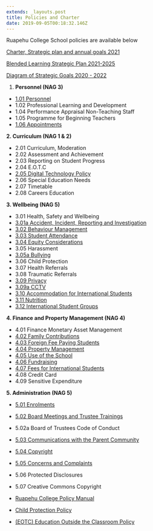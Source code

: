 ```yaml
---
extends: _layouts.post
title: Policies and Charter
date: 2019-09-05T00:18:32.146Z
---
```

Ruapehu College School policies are available below

[Charter, Strategic plan and annual goals 2021](https://res.cloudinary.com/ruapehu-college/image/upload/v1615504356/Charter_Strategic_plan_and_annual_goals_2021_pocyxo.pdf)

[Blended Learning Strategic Plan 2021-2025](https://res.cloudinary.com/ruapehu-college/image/upload/v1615504355/Blended_Learning_Strategic_Plan_2021-2025_kfdogr.pdf)

[Diagram of Strategic Goals 2020 - 2022](https://res.cloudinary.com/ruapehu-college/image/upload/v1615504355/Diagram_of_Strategic_Goals_2020_-_2022_q04mxg.pdf)

1. **Personnel (NAG 3)**	

* [1.01	Personnel](https://res.cloudinary.com/ruapehu-college/image/upload/v1615504359/Policy_-_personnel_qb2phs.pdf)	
* 1.02	Professional Learning and Development	
* 1.04	Performance Appraisal Non-Teaching Staff	
* 1.05	Programme for Beginning Teachers
* [1.06 Appointments	](https://res.cloudinary.com/ruapehu-college/image/upload/v1615504355/Policy_-_appointments_gouotf.pdf)





**2. Curriculum (NAG 1 & 2)**

* 	2.01	Curriculum, Moderation
* 	2.02	Assessment and Achievement	
* 	2.03	Reporting on Student Progress	
* 	2.04	E.O.T.C	
* 	[2.05	Digital Technology Policy](https://res.cloudinary.com/ruapehu-college/image/upload/v1615504357/Policy_-_digital_technology_eiog2f.pdf)	
* 	2.06	Special Education Needs	
* 	2.07	Timetable	
* 	2.08	Careers Education	



**3.	Wellbeing (NAG 5)**



* 	3.01	Health, Safety and Wellbeing	
* 	[3.01a Accident, Incident, Reporting and Investigation](https://res.cloudinary.com/ruapehu-college/image/upload/v1615504355/Policy_-_accident_incident_reporting_and_investigation_w2ghmc.pdf)
* 	[3.02	Behaviour Management	](https://res.cloudinary.com/ruapehu-college/image/upload/v1615504356/Policy_-_behaviour_management_d2troa.pdf)
* 	[3.03	Student Attendance](https://res.cloudinary.com/ruapehu-college/image/upload/v1615504358/Policy_-_student_attendance_b8dhhs.pdf)	
* 	[3.04 Equity Considerations](https://res.cloudinary.com/ruapehu-college/image/upload/v1615504357/Policy_-_equity_consideration_ccrhif.pdf)	
* 	3.05	Harassment	
* 	[3.05a Bullying	](https://res.cloudinary.com/ruapehu-college/image/upload/v1615504355/Policy_-_anti-bullying_cdr7zb.pdf)
* 	3.06	Child Protection	
* 	3.07	Health Referrals	
* 	3.08	Traumatic Referrals
* 	[3.09	Privacy](https://res.cloudinary.com/ruapehu-college/image/upload/v1615504359/Policy_-_privacy_uvycvr.pdf)	
* 	[3.09a CCTV	](https://res.cloudinary.com/ruapehu-college/image/upload/v1615504356/Policy_-_cctv_pv3ly4.pdf)
* 	[3.10	Accommodation for International Students	](https://res.cloudinary.com/ruapehu-college/image/upload/v1615504358/Policy_-_international_accommodation_for_fee_paying_students_fbrinv.pdf)
* 	[3.11	Nutrition](https://res.cloudinary.com/ruapehu-college/image/upload/v1615504358/Policy_-_nutrition.docx_qlgp7i.pdf)	
* 	[3.12	International Student Groups](https://res.cloudinary.com/ruapehu-college/image/upload/v1615504358/Policy_-_international_student_groups_uuzbck.pdf)	



**4.	Finance and Property Management (NAG 4)**



* 	4.01	Finance Monetary Asset Management	
* 	[4.02 Family Contributions](https://res.cloudinary.com/ruapehu-college/image/upload/v1615504357/Policy_-_Family_Contributions_xtrs6c.pdf)	
* 	[4.03 Foreign Fee Paying Students	](https://res.cloudinary.com/ruapehu-college/image/upload/v1615504358/Policy_-_foreign_fee_paying_students_kxawfs.pdf)
* 	[4.04 Property Management	](https://res.cloudinary.com/ruapehu-college/image/upload/v1615504359/Policy_-_property_management_zrk2z5.pdf)
* 	[4.05 Use of the School](https://res.cloudinary.com/ruapehu-college/image/upload/v1615504359/Policy_-_use_of_school_ccgiqw.pdf)
* 	[4.06 Fundraising](https://res.cloudinary.com/ruapehu-college/image/upload/v1615504358/Policy_-_fundraising_krlnbk.pdf)	
* 	[4.07	Fees for International Students	](https://res.cloudinary.com/ruapehu-college/image/upload/v1615504357/Policy_-_fees_for_international_students_okogvi.pdf)
* 	4.08	Credit Card	
* 	4.09	Sensitive Expenditure	





**5.	Administration (NAG 5)**



* 	[5.01	Enrolments](https://res.cloudinary.com/ruapehu-college/image/upload/v1615504357/Policy_-_enrolments_zjugln.pdf)	
* 	[5.02	Board Meetings and Trustee Trainings](https://res.cloudinary.com/ruapehu-college/image/upload/v1615504356/Policy_-_Board_Meetings_zctmxe.pdf)
* 	5.02a Board of Trustees Code of Conduct
* 	[5.03	Communications with the Parent Community](https://res.cloudinary.com/ruapehu-college/image/upload/v1615504356/Policy_-_communications_with_parent_community_ue69ka.pdf)
* 	[5.04 Copyright	](https://res.cloudinary.com/ruapehu-college/image/upload/v1615504356/Policy_-_copyright_policy_gmbodf.pdf)
* [	5.05	Concerns and Complaints](https://res.cloudinary.com/ruapehu-college/image/upload/v1615504357/Policy_-_concerns_and_complaints_smnzii.pdf)	
* 	5.06	Protected Disclosures	
* 	5.07	Creative Commons Copyright	









* [Ruapehu College Policy Manual](https://res.cloudinary.com/ruapehu-college/image/upload/v1571090890/Ruapehu_College_POLICY_MANUAL_2019_2_Oct_2019_p7pcqo.pdf)
* [Child Protection Policy](https://res.cloudinary.com/ruapehu-college/image/upload/v1567643373/Child_protection_policy_2019_qmvqdt.pdf)
* [(EOTC) Education Outside the Classroom Policy](https://res.cloudinary.com/ruapehu-college/image/upload/v1567644028/EOTC_Policy_Safety_Management_Plan_-_Version_2.1_26.08.19_kisqin.pdf)
